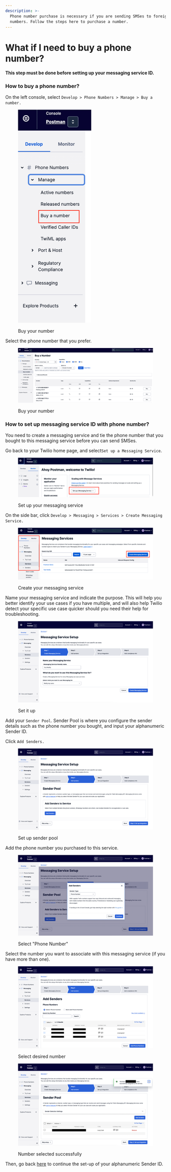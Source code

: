 ```yaml
---
description: >-
  Phone number purchase is necessary if you are sending SMSes to foreign
  numbers. Follow the steps here to purchase a number.
---
```


# What if I need to buy a phone number?

#### This step must be done before setting up your messaging service ID.

### How to buy a phone number?

On the left console, select `Develop > Phone Numbers > Manage > Buy a number.`

<figure><img src="../../../.gitbook/assets/image (3).png" alt="" width="230"><figcaption><p>Buy your number</p></figcaption></figure>

Select the phone number that you prefer.

<figure><img src="../../../.gitbook/assets/image (9).png" alt=""><figcaption><p>Buy your number</p></figcaption></figure>

### How to set up messaging service ID with phone number?

You need to create a messaging service and tie the phone number that you bought to this messaging service before you can send SMSes.

Go back to your Twilio home page, and select`Set up a Messaging Service`.

<figure><img src="../../../.gitbook/assets/image (21).png" alt=""><figcaption><p>Set up your messaging service</p></figcaption></figure>

On the side bar, click `Develop > Messaging > Services > Create Messaging Service.`

<figure><img src="../../../.gitbook/assets/image (12).png" alt=""><figcaption><p>Create your messaging service</p></figcaption></figure>

Name your messaging service and indicate the purpose. This will help you better identify your use cases if you have multiple, and will also help Twilio detect your specific use case quicker should you need their help for troubleshooting.

<figure><img src="../../../.gitbook/assets/image (10).png" alt=""><figcaption><p>Set it up</p></figcaption></figure>

Add your `Sender Pool`. Sender Pool is where you configure the sender details such as the phone number you bought, and input your alphanumeric Sender ID.

Click `Add Senders.`

<figure><img src="../../../.gitbook/assets/image (20).png" alt=""><figcaption><p>Set up sender pool</p></figcaption></figure>

Add the phone number you purchased to this service.

<figure><img src="../../../.gitbook/assets/image (15).png" alt=""><figcaption><p>Select "Phone Number"</p></figcaption></figure>

Select the number you want to associate with this messaging service (if you have more than one).

<figure><img src="../../../.gitbook/assets/image (13).png" alt=""><figcaption><p>Select desired number</p></figcaption></figure>

<figure><img src="../../../.gitbook/assets/image (4).png" alt=""><figcaption><p>Number selected successfully</p></figcaption></figure>

Then, go back [here](https://guide.postman.gov.sg/campaign-guide/onboarding-overview/step-4-configure-your-twilio-account#set-up-your-alphanumeric-senderid) to continue the set-up of your alphanumeric Sender ID.
